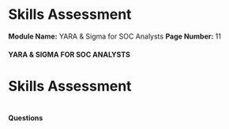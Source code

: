 <!--
 // Platform: Academy
// URL: https://academy.hackthebox.com/module/234/section/2573
// Platform Version: V1
// Module ID: 234
// Module Name: YARA & Sigma for SOC Analysts
// Module Difficulty: Easy
// Section ID: 2573
// Section Title: Skills Assessment
// Page Title: Hack The Box - Academy
// Page Number: 11
-->

# Skills Assessment

**Module Name:** YARA & Sigma for SOC Analysts **Page Number:** 11

#### 

#### YARA & SIGMA FOR SOC ANALYSTS

# Skills Assessment

# 

# 

#### Questions

####